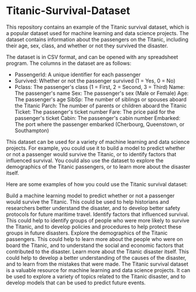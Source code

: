 #  Titanic-Survival-Dataset

This repository contains an example of the Titanic survival dataset, which is a popular dataset used for machine learning and data science projects. The dataset contains information about the passengers on the Titanic, including their age, sex, class, and whether or not they survived the disaster.

The dataset is in CSV format, and can be opened with any spreadsheet program. The columns in the dataset are as follows:

- PassengerId: A unique identifier for each passenger
- Survived: Whether or not the passenger survived (1 = Yes, 0 = No)
- Pclass: The passenger's class (1 = First, 2 = Second, 3 = Third)
Name: The passenger's name
Sex: The passenger's sex (Male or Female)
Age: The passenger's age
SibSp: The number of siblings or spouses aboard the Titanic
Parch: The number of parents or children aboard the Titanic
Ticket: The passenger's ticket number
Fare: The price paid for the passenger's ticket
Cabin: The passenger's cabin number
Embarked: The port where the passenger embarked (Cherbourg, Queenstown, or Southampton)

This dataset can be used for a variety of machine learning and data science projects. For example, you could use it to build a model to predict whether or not a passenger would survive the Titanic, or to identify factors that influenced survival. You could also use the dataset to explore the demographics of the Titanic passengers, or to learn more about the disaster itself.

Here are some examples of how you could use the Titanic survival dataset:

Build a machine learning model to predict whether or not a passenger would survive the Titanic. This could be used to help historians and researchers better understand the disaster, and to develop better safety protocols for future maritime travel.
Identify factors that influenced survival. This could help to identify groups of people who were more likely to survive the Titanic, and to develop policies and procedures to help protect these groups in future disasters.
Explore the demographics of the Titanic passengers. This could help to learn more about the people who were on board the Titanic, and to understand the social and economic factors that contributed to the disaster.
Learn more about the Titanic disaster itself. This could help to develop a better understanding of the causes of the disaster, and to learn from the mistakes that were made.
The Titanic survival dataset is a valuable resource for machine learning and data science projects. It can be used to explore a variety of topics related to the Titanic disaster, and to develop models that can be used to predict future events.
